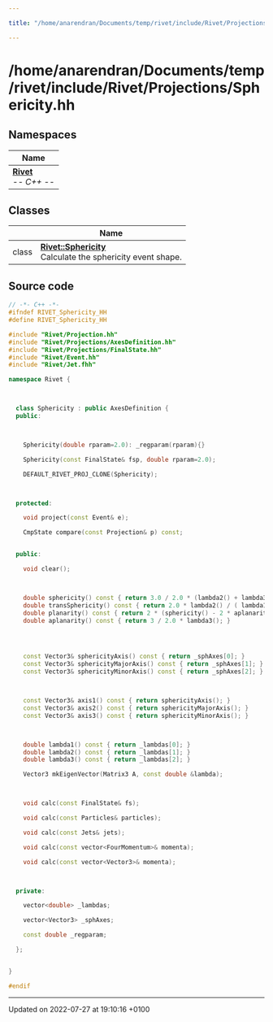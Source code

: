 ```yaml
---

title: "/home/anarendran/Documents/temp/rivet/include/Rivet/Projections/Sphericity.hh"

---
```


# /home/anarendran/Documents/temp/rivet/include/Rivet/Projections/Sphericity.hh



## Namespaces

| Name           |
| -------------- |
| **[Rivet](http://example.org/namespaces/namespacerivet/)** <br>-*- C++ -*-  |

## Classes

|                | Name           |
| -------------- | -------------- |
| class | **[Rivet::Sphericity](http://example.org/classes/classrivet_1_1sphericity/)** <br>Calculate the sphericity event shape.  |




## Source code

```cpp
// -*- C++ -*-
#ifndef RIVET_Sphericity_HH
#define RIVET_Sphericity_HH

#include "Rivet/Projection.hh"
#include "Rivet/Projections/AxesDefinition.hh"
#include "Rivet/Projections/FinalState.hh"
#include "Rivet/Event.hh"
#include "Rivet/Jet.fhh"

namespace Rivet {



  class Sphericity : public AxesDefinition {
  public:



    Sphericity(double rparam=2.0): _regparam(rparam){}

    Sphericity(const FinalState& fsp, double rparam=2.0);

    DEFAULT_RIVET_PROJ_CLONE(Sphericity);



  protected:

    void project(const Event& e);

    CmpState compare(const Projection& p) const;


  public:

    void clear();



    double sphericity() const { return 3.0 / 2.0 * (lambda2() + lambda3()); }
    double transSphericity() const { return 2.0 * lambda2() / ( lambda1() + lambda2() ); }
    double planarity() const { return 2 * (sphericity() - 2 * aplanarity()) / 3.0; }
    double aplanarity() const { return 3 / 2.0 * lambda3(); }




    const Vector3& sphericityAxis() const { return _sphAxes[0]; }
    const Vector3& sphericityMajorAxis() const { return _sphAxes[1]; }
    const Vector3& sphericityMinorAxis() const { return _sphAxes[2]; }



    const Vector3& axis1() const { return sphericityAxis(); }
    const Vector3& axis2() const { return sphericityMajorAxis(); }
    const Vector3& axis3() const { return sphericityMinorAxis(); }



    double lambda1() const { return _lambdas[0]; }
    double lambda2() const { return _lambdas[1]; }
    double lambda3() const { return _lambdas[2]; }

    Vector3 mkEigenVector(Matrix3 A, const double &lambda);



    void calc(const FinalState& fs);

    void calc(const Particles& particles);

    void calc(const Jets& jets);

    void calc(const vector<FourMomentum>& momenta);

    void calc(const vector<Vector3>& momenta);



  private:

    vector<double> _lambdas;

    vector<Vector3> _sphAxes;

    const double _regparam;

  };


}

#endif
```


-------------------------------

Updated on 2022-07-27 at 19:10:16 +0100

